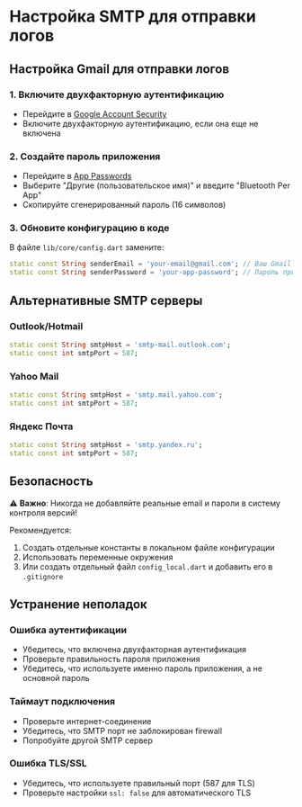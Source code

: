 # Настройка SMTP для отправки логов

## Настройка Gmail для отправки логов

### 1. Включите двухфакторную аутентификацию
- Перейдите в [Google Account Security](https://myaccount.google.com/security)
- Включите двухфакторную аутентификацию, если она еще не включена

### 2. Создайте пароль приложения
- Перейдите в [App Passwords](https://myaccount.google.com/apppasswords)
- Выберите "Другие (пользовательское имя)" и введите "Bluetooth Per App"
- Скопируйте сгенерированный пароль (16 символов)

### 3. Обновите конфигурацию в коде
В файле `lib/core/config.dart` замените:

```dart
static const String senderEmail = 'your-email@gmail.com'; // Ваш Gmail
static const String senderPassword = 'your-app-password'; // Пароль приложения из шага 2
```

## Альтернативные SMTP серверы

### Outlook/Hotmail
```dart
static const String smtpHost = 'smtp-mail.outlook.com';
static const int smtpPort = 587;
```

### Yahoo Mail
```dart
static const String smtpHost = 'smtp.mail.yahoo.com';
static const int smtpPort = 587;
```

### Яндекс Почта
```dart
static const String smtpHost = 'smtp.yandex.ru';
static const int smtpPort = 587;
```

## Безопасность

⚠️ **Важно**: Никогда не добавляйте реальные email и пароли в систему контроля версий!

Рекомендуется:
1. Создать отдельные константы в локальном файле конфигурации
2. Использовать переменные окружения
3. Или создать отдельный файл `config_local.dart` и добавить его в `.gitignore`

## Устранение неполадок

### Ошибка аутентификации
- Убедитесь, что включена двухфакторная аутентификация
- Проверьте правильность пароля приложения
- Убедитесь, что используете именно пароль приложения, а не основной пароль

### Таймаут подключения
- Проверьте интернет-соединение
- Убедитесь, что SMTP порт не заблокирован firewall
- Попробуйте другой SMTP сервер

### Ошибка TLS/SSL
- Убедитесь, что используете правильный порт (587 для TLS)
- Проверьте настройки `ssl: false` для автоматического TLS 